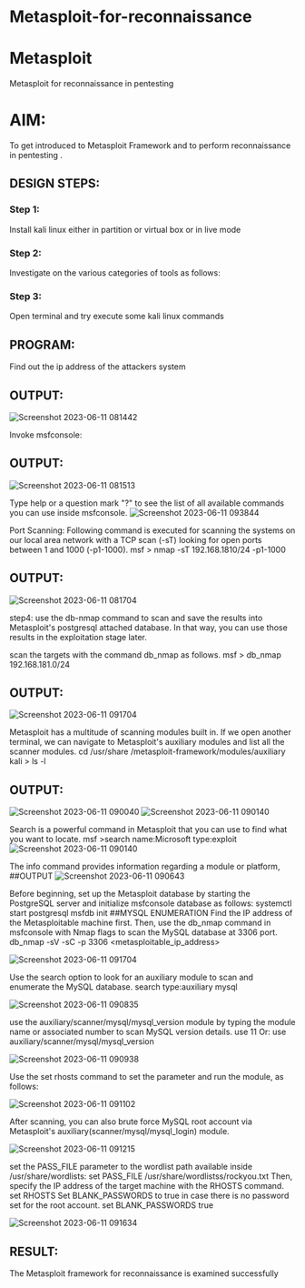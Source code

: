 # Metasploit-for-reconnaissance
# Metasploit
Metasploit for reconnaissance in pentesting

# AIM:

To get introduced to Metasploit Framework and to  perform reconnaissance  in pentesting .

## DESIGN STEPS:

### Step 1:

Install kali linux either in partition or virtual box or in live mode

### Step 2:

Investigate on the various categories of tools as follows:

### Step 3:

Open terminal and try execute some kali linux commands

## PROGRAM:
Find out the ip address of the attackers system

## OUTPUT:

![Screenshot 2023-06-11 081442](https://github.com/praveenst13/Metasploit-for-reconnaissance/assets/118787793/b4069541-3b92-4003-8b62-a8802181e4ba)


Invoke msfconsole:
## OUTPUT:

![Screenshot 2023-06-11 081513](https://github.com/praveenst13/Metasploit-for-reconnaissance/assets/118787793/329df4fa-d60d-40f0-b73f-99eb08ad34c3)


Type help or a question mark "?" to see the list of all available commands you can use inside msfconsole.
![Screenshot 2023-06-11 093844](https://github.com/praveenst13/Metasploit-for-reconnaissance/assets/118787793/28f8f4e2-1b2b-4f10-a526-f9ac1bbb5de6)


Port Scanning:
Following command is executed for scanning the systems on our local area network with a TCP scan (-sT) looking for open ports between 1 and 1000 (-p1-1000).
msf >  nmap -sT 192.168.1810/24 -p1-1000
## OUTPUT:
![Screenshot 2023-06-11 081704](https://github.com/praveenst13/Metasploit-for-reconnaissance/assets/118787793/6ca2d9ae-c61c-4533-95ce-d9ef2861573d)

step4:
use the db-nmap command to scan and save the results into Metasploit's postgresql attached database. In that way, you can use those results in the exploitation stage later.

scan the targets with the command db_nmap as follows.
msf > db_nmap 192.168.181.0/24
## OUTPUT:

![Screenshot 2023-06-11 091704](https://github.com/praveenst13/Metasploit-for-reconnaissance/assets/118787793/9118b2c2-ea43-4b64-bf5e-33616089e9b8)




Metasploit has a multitude of scanning modules built in. If we open another terminal, we can navigate to Metasploit's auxiliary modules and list all the scanner modules.
cd /usr/share /metasploit-framework/modules/auxiliary
kali > ls -l
## OUTPUT:

![Screenshot 2023-06-11 090040](https://github.com/praveenst13/Metasploit-for-reconnaissance/assets/118787793/8d6772bb-22fc-48ad-8ca6-bfaa916e8274)
![Screenshot 2023-06-11 090140](https://github.com/praveenst13/Metasploit-for-reconnaissance/assets/118787793/1eec15ac-f151-47b2-9b9b-08e4bd115b8f)



Search is a powerful command in Metasploit that you can use to find what you want to locate. 
msf >search name:Microsoft type:exploit
![Screenshot 2023-06-11 090140](https://github.com/praveenst13/Metasploit-for-reconnaissance/assets/118787793/1eec15ac-f151-47b2-9b9b-08e4bd115b8f)




The info command provides information regarding a module or platform,
##OUTPUT
![Screenshot 2023-06-11 090643](https://github.com/praveenst13/Metasploit-for-reconnaissance/assets/118787793/d838ad1b-910b-473b-975c-1beb88a8e608)



Before beginning, set up the Metasploit database by starting the PostgreSQL server and initialize msfconsole database as follows:
systemctl start postgresql
msfdb init
##MYSQL ENUMERATION
Find the IP address of the Metasploitable machine first. Then, use the db_nmap command in msfconsole with Nmap flags to scan the MySQL database at 3306 port.
db_nmap -sV -sC -p 3306 <metasploitable_ip_address>

![Screenshot 2023-06-11 091704](https://github.com/praveenst13/Metasploit-for-reconnaissance/assets/118787793/3f864ba1-c0b9-4568-836b-2d567f63e98f)





Use the search option to look for an auxiliary module to scan and enumerate the MySQL database.
search type:auxiliary mysql

![Screenshot 2023-06-11 090835](https://github.com/praveenst13/Metasploit-for-reconnaissance/assets/118787793/05deb83c-a488-465e-98ee-83195e163903)





use the auxiliary/scanner/mysql/mysql_version module by typing the module name or associated number to scan MySQL version details.
use 11
Or:
use auxiliary/scanner/mysql/mysql_version


![Screenshot 2023-06-11 090938](https://github.com/praveenst13/Metasploit-for-reconnaissance/assets/118787793/88e8cbf7-1d72-4cdd-8fa3-01d5ddf2719a)






Use the set rhosts command to set the parameter and run the module, as follows:

![Screenshot 2023-06-11 091102](https://github.com/praveenst13/Metasploit-for-reconnaissance/assets/118787793/a3ddcc64-a0b7-4b62-9685-29b0e58fec8f)







After scanning, you can also brute force MySQL root account via Metasploit's auxiliary(scanner/mysql/mysql_login) module.

![Screenshot 2023-06-11 091215](https://github.com/praveenst13/Metasploit-for-reconnaissance/assets/118787793/b0f0a571-a306-4a0f-97d7-4bda19b1676c)









set the PASS_FILE parameter to the wordlist path available inside /usr/share/wordlists:
set PASS_FILE /usr/share/wordlistss/rockyou.txt
Then, specify the IP address of the target machine with the RHOSTS command.
set RHOSTS <metasploitable-ip-address>
Set BLANK_PASSWORDS to true in case there is no password set for the root account.
set BLANK_PASSWORDS true






![Screenshot 2023-06-11 091634](https://github.com/praveenst13/Metasploit-for-reconnaissance/assets/118787793/967aca0b-45b6-4e70-8a06-d611c11b1c0f)











## RESULT:
The Metasploit framework for reconnaissance is  examined successfully
